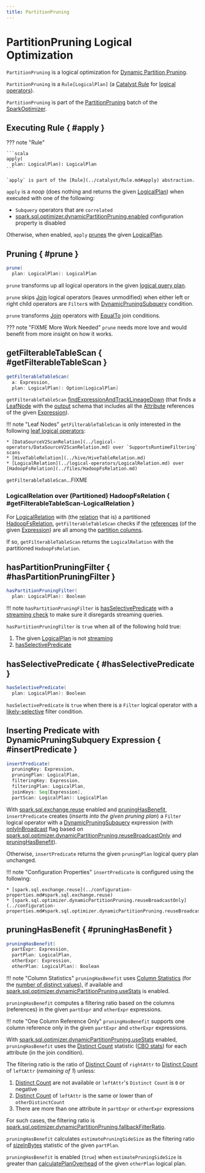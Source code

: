 ```yaml
---
title: PartitionPruning
---
```


# PartitionPruning Logical Optimization

`PartitionPruning` is a logical optimization for [Dynamic Partition Pruning](../dynamic-partition-pruning/index.md).

`PartitionPruning` is a `Rule[LogicalPlan]` (a [Catalyst Rule](../catalyst/Rule.md) for [logical operators](../logical-operators/LogicalPlan.md)).

`PartitionPruning` is part of the [PartitionPruning](../SparkOptimizer.md#PartitionPruning) batch of the [SparkOptimizer](../SparkOptimizer.md#defaultBatches).

## Executing Rule { #apply }

??? note "Rule"

    ```scala
    apply(
      plan: LogicalPlan): LogicalPlan
    ```

    `apply` is part of the [Rule](../catalyst/Rule.md#apply) abstraction.

`apply` is a _noop_ (does nothing and returns the given [LogicalPlan](../logical-operators/LogicalPlan.md)) when executed with one of the following:

* `Subquery` operators that are `correlated`
* [spark.sql.optimizer.dynamicPartitionPruning.enabled](../configuration-properties.md#spark.sql.optimizer.dynamicPartitionPruning.enabled) configuration property is disabled

Otherwise, when enabled, `apply` [prunes](#prune) the given [LogicalPlan](../logical-operators/LogicalPlan.md).

## Pruning { #prune }

```scala
prune(
  plan: LogicalPlan): LogicalPlan
```

`prune` transforms up all logical operators in the given [logical query plan](../logical-operators/LogicalPlan.md).

`prune` skips [Join](../logical-operators/Join.md) logical operators (leaves unmodified) when either left or right child operators are `Filter`s with [DynamicPruningSubquery](../expressions/DynamicPruningSubquery.md) condition.

`prune` transforms [Join](../logical-operators/Join.md) operators with [EqualTo](../expressions/EqualTo.md) join conditions.

??? note "FIXME More Work Needed"
    `prune` needs more love and would benefit from more insight on how it works.

## getFilterableTableScan { #getFilterableTableScan }

```scala
getFilterableTableScan(
  a: Expression,
  plan: LogicalPlan): Option[LogicalPlan]
```

`getFilterableTableScan` [findExpressionAndTrackLineageDown](../PredicateHelper.md#findExpressionAndTrackLineageDown) (that finds a [LeafNode](../logical-operators/LeafNode.md) with the [output](../catalyst/QueryPlan.md#output) schema that includes all the [Attribute](../expressions/Attribute.md) references of the given [Expression](../expressions/Expression.md)).

!!! note "Leaf Nodes"
    `getFilterableTableScan` is only interested in the following [leaf logical operators](../logical-operators/LeafNode.md):

    * [DataSourceV2ScanRelation](../logical-operators/DataSourceV2ScanRelation.md) over `SupportsRuntimeFiltering` scans
    * [HiveTableRelation](../hive/HiveTableRelation.md)
    * [LogicalRelation](../logical-operators/LogicalRelation.md) over [HadoopFsRelation](../files/HadoopFsRelation.md)

`getFilterableTableScan`...FIXME

### LogicalRelation over (Partitioned) HadoopFsRelation { #getFilterableTableScan-LogicalRelation }

For [LogicalRelation](../logical-operators/LogicalRelation.md) with (the [relation](../logical-operators/LogicalRelation.md#relation) that is) a partitioned [HadoopFsRelation](../files/HadoopFsRelation.md), `getFilterableTableScan` checks if the [references](../expressions/Expression.md#references) (of the given [Expression](../expressions/Expression.md)) are all among the [partition columns](../files/HadoopFsRelation.md#partitionSchema).

If so, `getFilterableTableScan` returns the `LogicalRelation` with the partitioned `HadoopFsRelation`.

## hasPartitionPruningFilter { #hasPartitionPruningFilter }

```scala
hasPartitionPruningFilter(
  plan: LogicalPlan): Boolean
```

!!! note
    `hasPartitionPruningFilter` is [hasSelectivePredicate](#hasSelectivePredicate) with a [streaming check](../logical-operators/LogicalPlan.md#isStreaming) to make sure it disregards streaming queries.

`hasPartitionPruningFilter` is `true` when all of the following hold true:

1. The given [LogicalPlan](../logical-operators/LogicalPlan.md) is not [streaming](../logical-operators/LogicalPlan.md#isStreaming)
1. [hasSelectivePredicate](#hasSelectivePredicate)

## hasSelectivePredicate { #hasSelectivePredicate }

```scala
hasSelectivePredicate(
  plan: LogicalPlan): Boolean
```

`hasSelectivePredicate` is `true` when there is a `Filter` logical operator with a [likely-selective](../PredicateHelper.md#isLikelySelective) filter condition.

## Inserting Predicate with DynamicPruningSubquery Expression { #insertPredicate }

```scala
insertPredicate(
  pruningKey: Expression,
  pruningPlan: LogicalPlan,
  filteringKey: Expression,
  filteringPlan: LogicalPlan,
  joinKeys: Seq[Expression],
  partScan: LogicalPlan): LogicalPlan
```

With [spark.sql.exchange.reuse](../configuration-properties.md#spark.sql.exchange.reuse) enabled and [pruningHasBenefit](#pruningHasBenefit), `insertPredicate` creates (_inserts into the given pruning plan_) a `Filter` logical operator with a [DynamicPruningSubquery](../expressions/DynamicPruningSubquery.md) expression (with [onlyInBroadcast](../expressions/DynamicPruningSubquery.md#onlyInBroadcast) flag based on [spark.sql.optimizer.dynamicPartitionPruning.reuseBroadcastOnly](../configuration-properties.md#spark.sql.optimizer.dynamicPartitionPruning.reuseBroadcastOnly) and [pruningHasBenefit](#pruningHasBenefit)).

Otherwise, `insertPredicate` returns the given `pruningPlan` logical query plan unchanged.

!!! note "Configuration Properties"
    `insertPredicate` is configured using the following:

    * [spark.sql.exchange.reuse](../configuration-properties.md#spark.sql.exchange.reuse)
    * [spark.sql.optimizer.dynamicPartitionPruning.reuseBroadcastOnly](../configuration-properties.md#spark.sql.optimizer.dynamicPartitionPruning.reuseBroadcastOnly)

## pruningHasBenefit { #pruningHasBenefit }

```scala
pruningHasBenefit(
  partExpr: Expression,
  partPlan: LogicalPlan,
  otherExpr: Expression,
  otherPlan: LogicalPlan): Boolean
```

!!! note "Column Statistics"
    `pruningHasBenefit` uses [Column Statistics](../cost-based-optimization/Statistics.md#attributeStats) (for the [number of distinct values](../cost-based-optimization/ColumnStat.md#distinctCount)), if available and [spark.sql.optimizer.dynamicPartitionPruning.useStats](../configuration-properties.md#spark.sql.optimizer.dynamicPartitionPruning.useStats) is enabled.

`pruningHasBenefit` computes a filtering ratio based on the columns (references) in the given `partExpr` and `otherExpr` expressions.

!!! note "One Column Reference Only"
    `pruningHasBenefit` supports one column reference only in the given `partExpr` and `otherExpr` expressions.

With [spark.sql.optimizer.dynamicPartitionPruning.useStats](../configuration-properties.md#spark.sql.optimizer.dynamicPartitionPruning.useStats) enabled, `pruningHasBenefit` uses the [Distinct Count](../cost-based-optimization/ColumnStat.md#distinctCount) statistic ([CBO stats](../cost-based-optimization/Statistics.md)) for each attribute (in the join condition).

The filtering ratio is the ratio of [Distinct Count](../cost-based-optimization/ColumnStat.md#distinctCount) of `rightAttr` to [Distinct Count](../cost-based-optimization/ColumnStat.md#distinctCount) of `leftAttr` (_remaining of 1_) unless:

1. [Distinct Count](../cost-based-optimization/ColumnStat.md#distinctCount) are not available or `leftAttr`'s `Distinct Count` is `0` or negative
1. [Distinct Count](../cost-based-optimization/ColumnStat.md#distinctCount) of `leftAttr` is the same or lower than of `otherDistinctCount`
1. There are more than one attribute in `partExpr` or `otherExpr` expressions

For such cases, the filtering ratio is [spark.sql.optimizer.dynamicPartitionPruning.fallbackFilterRatio](../configuration-properties.md#spark.sql.optimizer.dynamicPartitionPruning.fallbackFilterRatio).

`pruningHasBenefit` calculates `estimatePruningSideSize` as the filtering ratio of [sizeInBytes](../cost-based-optimization/Statistics.md#sizeInBytes) statistic of the given `partPlan`.

`pruningHasBenefit` is enabled (`true`) when `estimatePruningSideSize` is greater than [calculatePlanOverhead](#calculatePlanOverhead) of the given `otherPlan` logical plan.
